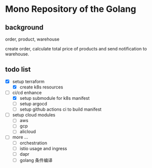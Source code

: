 # Mono Repository of the Golang

## background

order, product, warehouse

create order, calculate total price of products and send notification to warehouse.

## todo list

- [x] setup terraform
  - [x] create k8s resources
- [ ] ci/cd enhance
  - [x] setup submodule for k8s manifest
  - [ ] setup argocd
  - [ ] setup github actions ci to build manifest
- [ ] setup cloud modules
  - [ ] aws
  - [ ] gcp
  - [ ] alicloud
- [ ] more ...
  - [ ] orchestration
  - [ ] istio usage and ingress
  - [ ] dapr
  - [ ] golang 条件编译
